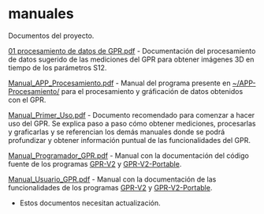 # manuales
Documentos del proyecto.

[01 procesamiento de datos de GPR.pdf](https://github.com/gdh-uniandes/GPR-Uniandes/blob/main/manuales/01%20procesamiento%20de%20datos%20de%20GPR.pdf) - Documentación del procesamiento de datos sugerido de las mediciones del GPR para obtener imágenes 3D en tiempo de los parámetros S12.

[Manual_APP_Procesamiento.pdf](https://github.com/gdh-uniandes/GPR-Uniandes/blob/main/manuales/Manual_APP_Procesamiento.pdf) - Manual del programa presente en [~/APP-Procesamiento/](https://github.com/gdh-uniandes/GPR-Uniandes/tree/main/APP-Procesamiento) para el procesamiento y gráficación de datos obtenidos con el GPR.

[Manual_Primer_Uso.pdf](https://github.com/gdh-uniandes/GPR-Uniandes/blob/main/manuales/Manual_Primer_Uso.pdf) - Documento recomendado para comenzar a hacer uso del GPR. Se explica paso a paso cómo obtener mediciones, procesarlas y graficarlas y se referencian los demás manuales donde se podrá profundizar y obtener información puntual de las funcionalidades del GPR.

[Manual_Programador_GPR.pdf](https://github.com/gdh-uniandes/GPR-Uniandes/blob/main/manuales/Manual_Programador_GPR.pdf) - Manual con la documentación del código fuente de los programas [GPR-V2](https://github.com/gdh-uniandes/GPR-Uniandes/tree/main/GPR-V2) y [GPR-V2-Portable](https://github.com/gdh-uniandes/GPR-Uniandes/tree/main/GPR-V2).

[Manual_Usuario_GPR.pdf](https://github.com/gdh-uniandes/GPR-Uniandes/blob/main/manuales/Manual_Usuario_GPR.pdf) - Manual con la documentación de las funcionalidades de los programas [GPR-V2](https://github.com/gdh-uniandes/GPR-Uniandes/tree/main/GPR-V2) y [GPR-V2-Portable](https://github.com/gdh-uniandes/GPR-Uniandes/tree/main/GPR-V2).

* Estos documentos necesitan actualización.